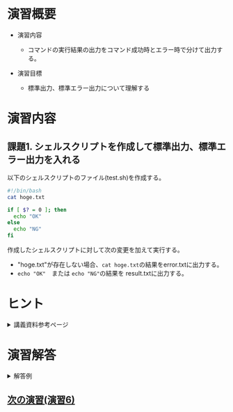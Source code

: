 # 演習概要
- 演習内容
  - コマンドの実行結果の出力をコマンド成功時とエラー時で分けて出力する。

- 演習目標
  - 標準出力、標準エラー出力について理解する

# 演習内容
## 課題1. シェルスクリプトを作成して標準出力、標準エラー出力を入れる
以下のシェルスクリプトのファイル(test.sh)を作成する。  

``` sh
#!/bin/bash
cat hoge.txt

if [ $? = 0 ]; then
  echo "OK"
else
  echo "NG"
fi
```

作成したシェルスクリプトに対して次の変更を加えて実行する。  
  - "hoge.txt"が存在しない場合、`cat hoge.txt`の結果をerror.txtに出力する。
  - `echo "OK"`　または `echo "NG"`の結果を result.txtに出力する。

# ヒント
<details><summary>講義資料参考ページ</summary><div>

- 標準入出力
  - p51~53、p86～87
</div></details>

# 演習解答  

<details><summary>解答例</summary><div>

## 課題1. シェルスクリプトを作成して標準出力、標準エラー出力を入れる 解答例  
シェルスクリプトファイル"test.sh"をエディタから作成し、下記の内容を書き込む。  

``` sh
#!/bin/bash
cat hoge.txt 2> error.txt

if [ $? = 0 ]; then
  echo "OK" > result.txt
else
  echo "NG" > result.txt
fi
```

<details><summary>課題1のシェルスクリプトの内容解説</summary><div>

- `2>　ファイル名`　…標準エラー出力。エラー情報をファイルに出力する。講義資料p51参照。
- `>　ファイル名`　…標準出力。コマンドの実行結果などをファイルに出力する。講義資料p51参照。
  
</div></details>

次のコマンドを実行して、hoge.txtを作成する。(またはエディタから作成しても良い)  

```
$ touch hoge.txt
```

test.shを実行する。  

```
$ bash test.sh
```

result.txtが作成され、"OK"が記載されていることを確認。  

次のコマンドを実行して、hoge.txtを削除する。  

```
$ rm hoge.txt
```

test.shを実行する。  

```
$ bash test.sh
```

error.txtが作成され、"cat: hoge.txt: No such file or directory"が記載されていることを確認。  
result.txtが作成され、"NG"が記載されていることを確認。  

</div></details>

## [次の演習(演習6)](./演習6.md)